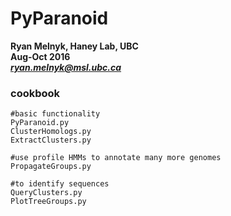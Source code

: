# PyParanoid

**Ryan Melnyk, Haney Lab, UBC**  
**Aug-Oct 2016**  
***ryan.melnyk@msl.ubc.ca***


### cookbook

```
#basic functionality
PyParanoid.py
ClusterHomologs.py
ExtractClusters.py
```

```
#use profile HMMs to annotate many more genomes
PropagateGroups.py
```

```
#to identify sequences
QueryClusters.py
PlotTreeGroups.py
```
